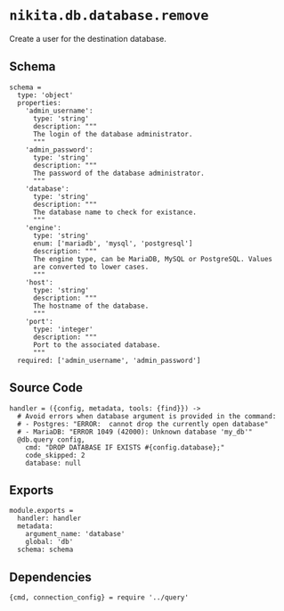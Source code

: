 
# `nikita.db.database.remove`

Create a user for the destination database.

## Schema

    schema =
      type: 'object'
      properties:
        'admin_username':
          type: 'string'
          description: """
          The login of the database administrator.
          """
        'admin_password':
          type: 'string'
          description: """
          The password of the database administrator.
          """
        'database':
          type: 'string'
          description: """
          The database name to check for existance.
          """
        'engine':
          type: 'string'
          enum: ['mariadb', 'mysql', 'postgresql']
          description: """
          The engine type, can be MariaDB, MySQL or PostgreSQL. Values
          are converted to lower cases.
          """
        'host':
          type: 'string'
          description: """
          The hostname of the database.
          """
        'port':
          type: 'integer'
          description: """
          Port to the associated database.
          """
      required: ['admin_username', 'admin_password']

## Source Code

    handler = ({config, metadata, tools: {find}}) ->
      # Avoid errors when database argument is provided in the command:
      # - Postgres: "ERROR:  cannot drop the currently open database"
      # - MariaDB: "ERROR 1049 (42000): Unknown database 'my_db'"
      @db.query config,
        cmd: "DROP DATABASE IF EXISTS #{config.database};"
        code_skipped: 2
        database: null

## Exports

    module.exports =
      handler: handler
      metadata:
        argument_name: 'database'
        global: 'db'
      schema: schema

## Dependencies

    {cmd, connection_config} = require '../query'
